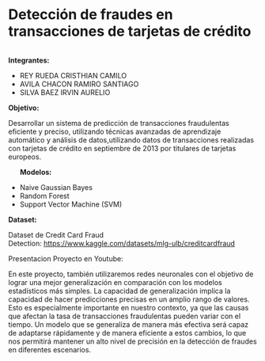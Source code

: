 # Detección de fraudes en transacciones de tarjetas de crédito

<img src="" />

<p dir="auto"><strong>Integrantes: </strong></p>
<ul>
<li>REY RUEDA CRISTHIAN CAMILO</li>
<li>AVILA CHACON RAMIRO SANTIAGO</li>
<li>SILVA BAEZ IRVIN AURELIO</li>
</ul>
<p dir="auto"><strong>Objetivo: </strong></p>
<p dir="auto"> Desarrollar un sistema de predicción de transacciones fraudulentas eficiente y preciso, utilizando técnicas avanzadas de aprendizaje automático y análisis de datos,utilizando datos de transacciones realizadas con tarjetas de crédito en septiembre de 2013 por titulares de tarjetas europeos.</p>
<ul dir="auto">
<p dir="auto"><strong>Modelos: </strong></p>
<li>Naive Gaussian Bayes</li>
<li>Random Forest</li>
<li>Support Vector Machine (SVM) </li>
</ul>
<p dir="auto"><strong>Dataset: </strong></p>
<p dir="auto">Dataset de Credit Card Fraud Detection:&nbsp;<a href="https://www.kaggle.com/datasets/mlg-ulb/creditcardfraud">https://www.kaggle.com/datasets/mlg-ulb/creditcardfraud</a></p>
<p dir="auto">Presentacion Proyecto en Youtube:&nbsp;<a href="">      </a></p>
<p dir="auto">
En este proyecto, también utilizaremos redes neuronales con el objetivo de lograr una mejor generalización en comparación con los modelos estadísticos más simples. La capacidad de generalización implica la capacidad de hacer predicciones precisas en un amplio rango de valores. Esto es especialmente importante en nuestro contexto, ya que las causas que afectan la tasa de transacciones fraudulentas pueden variar con el tiempo. Un modelo que se generaliza de manera más efectiva será capaz de adaptarse rápidamente y de manera eficiente a estos cambios, lo que nos permitirá mantener un alto nivel de precisión en la detección de fraudes en diferentes escenarios.</p>
<p dir="auto">&nbsp;</p>
